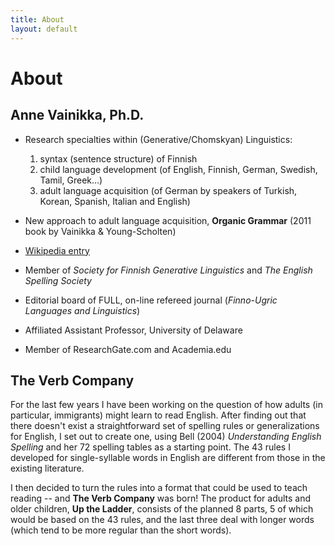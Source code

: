 ```yaml
---
title: About
layout: default
---
```


# About

## Anne Vainikka, Ph.D.

- Research specialties within (Generative/Chomskyan) Linguistics:
    1. syntax (sentence structure) of Finnish
    2. child language development (of English, Finnish, German, Swedish, Tamil, Greek...)
    3. adult language acquisition (of German by speakers of Turkish, Korean, Spanish, Italian and English)

- New approach to adult language acquisition, **Organic Grammar** (2011 book by Vainikka & Young-Scholten)
- [Wikipedia entry](https://en.wikipedia.org/wiki/Anna_Vainikka)
- Member of *Society for Finnish Generative Linguistics* and *The English Spelling Society*
- Editorial board of FULL, on-line refereed journal (*Finno-Ugric Languages and Linguistics*)
- Affiliated Assistant Professor, University of Delaware
- Member of ResearchGate.com and Academia.edu


## The Verb Company

For the last few years I have been working on the question of how adults (in particular, immigrants) might learn to read English. After finding out that there doesn't exist a straightforward set of spelling rules or generalizations for English, I set out to create one, using Bell (2004) *Understanding English Spelling* and her 72 spelling tables as a starting point.  The 43 rules I developed for single-syllable words in English are different from those in the existing literature.  

I then decided to turn the rules into a format that could be used to teach reading -- and **The Verb Company** was born! The product for adults and older children, **Up the Ladder**, consists of the planned 8 parts, 5 of which would be based on the 43 rules, and the last three deal with longer words (which tend to be more regular than the short words). 